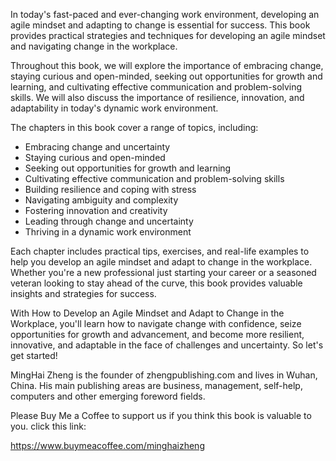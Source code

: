 

In today's fast-paced and ever-changing work environment, developing an agile mindset and adapting to change is essential for success. This book provides practical strategies and techniques for developing an agile mindset and navigating change in the workplace.

Throughout this book, we will explore the importance of embracing change, staying curious and open-minded, seeking out opportunities for growth and learning, and cultivating effective communication and problem-solving skills. We will also discuss the importance of resilience, innovation, and adaptability in today's dynamic work environment.

The chapters in this book cover a range of topics, including:

* Embracing change and uncertainty
* Staying curious and open-minded
* Seeking out opportunities for growth and learning
* Cultivating effective communication and problem-solving skills
* Building resilience and coping with stress
* Navigating ambiguity and complexity
* Fostering innovation and creativity
* Leading through change and uncertainty
* Thriving in a dynamic work environment

Each chapter includes practical tips, exercises, and real-life examples to help you develop an agile mindset and adapt to change in the workplace. Whether you're a new professional just starting your career or a seasoned veteran looking to stay ahead of the curve, this book provides valuable insights and strategies for success.

With How to Develop an Agile Mindset and Adapt to Change in the Workplace, you'll learn how to navigate change with confidence, seize opportunities for growth and advancement, and become more resilient, innovative, and adaptable in the face of challenges and uncertainty. So let's get started!

MingHai Zheng is the founder of zhengpublishing.com and lives in Wuhan, China. His main publishing areas are business, management, self-help, computers and other emerging foreword fields.

Please Buy Me a Coffee to support us if you think this book is valuable to you. click this link:

https://www.buymeacoffee.com/minghaizheng
